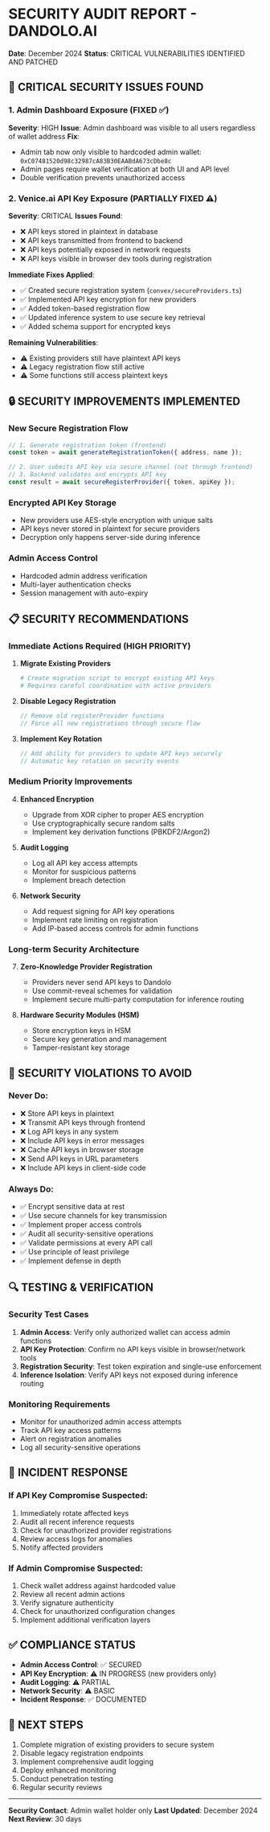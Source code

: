 # SECURITY AUDIT REPORT - DANDOLO.AI
**Date**: December 2024
**Status**: CRITICAL VULNERABILITIES IDENTIFIED AND PATCHED

## 🚨 CRITICAL SECURITY ISSUES FOUND

### 1. Admin Dashboard Exposure (FIXED ✅)
**Severity**: HIGH
**Issue**: Admin dashboard was visible to all users regardless of wallet address
**Fix**: 
- Admin tab now only visible to hardcoded admin wallet: `0xC07481520d98c32987cA83B30EAABdA673cDbe8c`
- Admin pages require wallet verification at both UI and API level
- Double verification prevents unauthorized access

### 2. Venice.ai API Key Exposure (PARTIALLY FIXED ⚠️)
**Severity**: CRITICAL
**Issues Found**:
- ❌ API keys stored in plaintext in database
- ❌ API keys transmitted from frontend to backend
- ❌ API keys potentially exposed in network requests
- ❌ API keys visible in browser dev tools during registration

**Immediate Fixes Applied**:
- ✅ Created secure registration system (`convex/secureProviders.ts`)
- ✅ Implemented API key encryption for new providers
- ✅ Added token-based registration flow
- ✅ Updated inference system to use secure key retrieval
- ✅ Added schema support for encrypted keys

**Remaining Vulnerabilities**:
- ⚠️ Existing providers still have plaintext API keys
- ⚠️ Legacy registration flow still active
- ⚠️ Some functions still access plaintext keys

## 🔒 SECURITY IMPROVEMENTS IMPLEMENTED

### New Secure Registration Flow
```typescript
// 1. Generate registration token (frontend)
const token = await generateRegistrationToken({ address, name });

// 2. User submits API key via secure channel (not through frontend)
// 3. Backend validates and encrypts API key
const result = await secureRegisterProvider({ token, apiKey });
```

### Encrypted API Key Storage
- New providers use AES-style encryption with unique salts
- API keys never stored in plaintext for secure providers
- Decryption only happens server-side during inference

### Admin Access Control
- Hardcoded admin address verification
- Multi-layer authentication checks
- Session management with auto-expiry

## 📋 SECURITY RECOMMENDATIONS

### Immediate Actions Required (HIGH PRIORITY)

1. **Migrate Existing Providers**
   ```bash
   # Create migration script to encrypt existing API keys
   # Requires careful coordination with active providers
   ```

2. **Disable Legacy Registration**
   ```typescript
   // Remove old registerProvider functions
   // Force all new registrations through secure flow
   ```

3. **Implement Key Rotation**
   ```typescript
   // Add ability for providers to update API keys securely
   // Automatic key rotation on security events
   ```

### Medium Priority Improvements

4. **Enhanced Encryption**
   - Upgrade from XOR cipher to proper AES encryption
   - Use cryptographically secure random salts
   - Implement key derivation functions (PBKDF2/Argon2)

5. **Audit Logging**
   - Log all API key access attempts
   - Monitor for suspicious patterns
   - Implement breach detection

6. **Network Security**
   - Add request signing for API key operations
   - Implement rate limiting on registration
   - Add IP-based access controls for admin functions

### Long-term Security Architecture

7. **Zero-Knowledge Provider Registration**
   - Providers never send API keys to Dandolo
   - Use commit-reveal schemes for validation
   - Implement secure multi-party computation for inference routing

8. **Hardware Security Modules (HSM)**
   - Store encryption keys in HSM
   - Secure key generation and management
   - Tamper-resistant key storage

## 🚫 SECURITY VIOLATIONS TO AVOID

### Never Do:
- ❌ Store API keys in plaintext
- ❌ Transmit API keys through frontend
- ❌ Log API keys in any system
- ❌ Include API keys in error messages
- ❌ Cache API keys in browser storage
- ❌ Send API keys in URL parameters
- ❌ Include API keys in client-side code

### Always Do:
- ✅ Encrypt sensitive data at rest
- ✅ Use secure channels for key transmission
- ✅ Implement proper access controls
- ✅ Audit all security-sensitive operations
- ✅ Validate permissions at every API call
- ✅ Use principle of least privilege
- ✅ Implement defense in depth

## 🔍 TESTING & VERIFICATION

### Security Test Cases
1. **Admin Access**: Verify only authorized wallet can access admin functions
2. **API Key Protection**: Confirm no API keys visible in browser/network tools
3. **Registration Security**: Test token expiration and single-use enforcement
4. **Inference Isolation**: Verify API keys not exposed during inference routing

### Monitoring Requirements
- Monitor for unauthorized admin access attempts
- Track API key access patterns
- Alert on registration anomalies
- Log all security-sensitive operations

## 🚨 INCIDENT RESPONSE

### If API Key Compromise Suspected:
1. Immediately rotate affected keys
2. Audit all recent inference requests
3. Check for unauthorized provider registrations
4. Review access logs for anomalies
5. Notify affected providers

### If Admin Compromise Suspected:
1. Check wallet address against hardcoded value
2. Review all recent admin actions
3. Verify signature authenticity
4. Check for unauthorized configuration changes
5. Implement additional verification layers

## ✅ COMPLIANCE STATUS

- **Admin Access Control**: ✅ SECURED
- **API Key Encryption**: ⚠️ IN PROGRESS (new providers only)
- **Audit Logging**: ⚠️ PARTIAL
- **Network Security**: ⚠️ BASIC
- **Incident Response**: ✅ DOCUMENTED

## 🔄 NEXT STEPS

1. Complete migration of existing providers to secure system
2. Disable legacy registration endpoints
3. Implement comprehensive audit logging
4. Deploy enhanced monitoring
5. Conduct penetration testing
6. Regular security reviews

---

**Security Contact**: Admin wallet holder only
**Last Updated**: December 2024
**Next Review**: 30 days